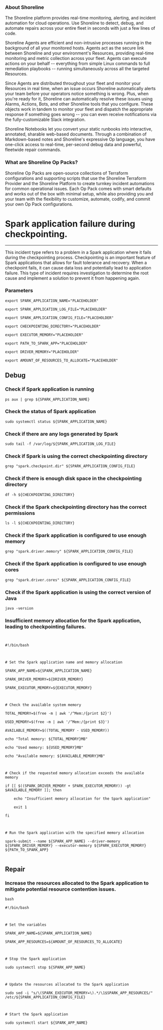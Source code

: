 
### About Shoreline
The Shoreline platform provides real-time monitoring, alerting, and incident automation for cloud operations. Use Shoreline to detect, debug, and automate repairs across your entire fleet in seconds with just a few lines of code.

Shoreline Agents are efficient and non-intrusive processes running in the background of all your monitored hosts. Agents act as the secure link between Shoreline and your environment's Resources, providing real-time monitoring and metric collection across your fleet. Agents can execute actions on your behalf -- everything from simple Linux commands to full remediation playbooks -- running simultaneously across all the targeted Resources.

Since Agents are distributed throughout your fleet and monitor your Resources in real time, when an issue occurs Shoreline automatically alerts your team before your operators notice something is wrong. Plus, when you're ready for it, Shoreline can automatically resolve these issues using Alarms, Actions, Bots, and other Shoreline tools that you configure. These objects work in tandem to monitor your fleet and dispatch the appropriate response if something goes wrong -- you can even receive notifications via the fully-customizable Slack integration.

Shoreline Notebooks let you convert your static runbooks into interactive, annotated, sharable web-based documents. Through a combination of Markdown-based notes and Shoreline's expressive Op language, you have one-click access to real-time, per-second debug data and powerful, fleetwide repair commands.

### What are Shoreline Op Packs?
Shoreline Op Packs are open-source collections of Terraform configurations and supporting scripts that use the Shoreline Terraform Provider and the Shoreline Platform to create turnkey incident automations for common operational issues. Each Op Pack comes with smart defaults and works out of the box with minimal setup, while also providing you and your team with the flexibility to customize, automate, codify, and commit your own Op Pack configurations.

# Spark application failure during checkpointing.
---

This incident type refers to a problem in a Spark application where it fails during the checkpointing process. Checkpointing is an important feature of Spark applications that allows for fault tolerance and recovery. When a checkpoint fails, it can cause data loss and potentially lead to application failure. This type of incident requires investigation to determine the root cause and implement a solution to prevent it from happening again.

### Parameters
```shell
export SPARK_APPLICATION_NAME="PLACEHOLDER"

export SPARK_APPLICATION_LOG_FILE="PLACEHOLDER"

export SPARK_APPLICATION_CONFIG_FILE="PLACEHOLDER"

export CHECKPOINTING_DIRECTORY="PLACEHOLDER"

export EXECUTOR_MEMORY="PLACEHOLDER"

export PATH_TO_SPARK_APP="PLACEHOLDER"

export DRIVER_MEMORY="PLACEHOLDER"

export AMOUNT_OF_RESOURCES_TO_ALLOCATE="PLACEHOLDER"
```

## Debug

### Check if Spark application is running
```shell
ps aux | grep ${SPARK_APPLICATION_NAME}
```

### Check the status of Spark application
```shell
sudo systemctl status ${SPARK_APPLICATION_NAME}
```

### Check if there are any logs generated by Spark
```shell
sudo tail -f /var/log/${SPARK_APPLICATION_LOG_FILE}
```

### Check if Spark is using the correct checkpointing directory
```shell
grep "spark.checkpoint.dir" ${SPARK_APPLICATION_CONFIG_FILE}
```

### Check if there is enough disk space in the checkpointing directory
```shell
df -h ${CHECKPOINTING_DIRECTORY}
```

### Check if the Spark checkpointing directory has the correct permissions
```shell
ls -l ${CHECKPOINTING_DIRECTORY}
```

### Check if the Spark application is configured to use enough memory
```shell
grep "spark.driver.memory" ${SPARK_APPLICATION_CONFIG_FILE}
```

### Check if the Spark application is configured to use enough cores
```shell
grep "spark.driver.cores" ${SPARK_APPLICATION_CONFIG_FILE}
```

### Check if the Spark application is using the correct version of Java
```shell
java -version
```

### Insufficient memory allocation for the Spark application, leading to checkpointing failures.
```shell


#!/bin/bash



# Set the Spark application name and memory allocation

SPARK_APP_NAME=${SPARK_APPLICATION_NAME}

SPARK_DRIVER_MEMORY=${DRIVER_MEMORY}

SPARK_EXECUTOR_MEMORY=${EXECUTOR_MEMORY}



# Check the available system memory

TOTAL_MEMORY=$(free -m | awk '/^Mem:/{print $2}')

USED_MEMORY=$(free -m | awk '/^Mem:/{print $3}')

AVAILABLE_MEMORY=$((TOTAL_MEMORY - USED_MEMORY))

echo "Total memory: ${TOTAL_MEMORY}MB"

echo "Used memory: ${USED_MEMORY}MB"

echo "Available memory: ${AVAILABLE_MEMORY}MB"



# Check if the requested memory allocation exceeds the available memory

if [[ $((SPARK_DRIVER_MEMORY + SPARK_EXECUTOR_MEMORY)) -gt $AVAILABLE_MEMORY ]]; then

    echo "Insufficient memory allocation for the Spark application"

    exit 1

fi



# Run the Spark application with the specified memory allocation

spark-submit --name ${SPARK_APP_NAME} --driver-memory ${SPARK_DRIVER_MEMORY} --executor-memory ${SPARK_EXECUTOR_MEMORY} ${PATH_TO_SPARK_APP}


```

## Repair

### Increase the resources allocated to the Spark application to mitigate potential resource contention issues.
```shell
bash

#!/bin/bash



# Set the variables

SPARK_APP_NAME=${SPARK_APPLICATION_NAME}

SPARK_APP_RESOURCES=${AMOUNT_OF_RESOURCES_TO_ALLOCATE}



# Stop the Spark application

sudo systemctl stop ${SPARK_APP_NAME}



# Update the resources allocated to the Spark application

sudo sed -i "s/\(SPARK_EXECUTOR_MEMORY=\).*/\1$SPARK_APP_RESOURCES/" /etc/${SPARK_APPLICATION_CONFIG_FILE}



# Start the Spark application

sudo systemctl start ${SPARK_APP_NAME}


```